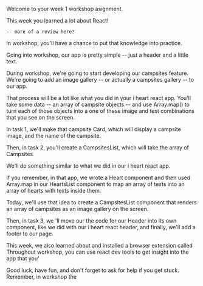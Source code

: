 Welcome to your week 1 workshop asignment.

This week you learned a lot about React!   
 
    -- more of a review here?

In workshop, you'll have a chance to put that knowledge into practice.  

Going into workshop, our app is pretty simple -- just a header and a little text. 

During workshop, we're going to start developing our campsites feature.  We're going to add an image gallery -- or actually a campsites gallery -- to our app. 

That process will be a lot like what you did in your i heart react app.  You'll take some data -- an array of campsite objects -- and use Array.map() to turn each of those objects into a one of these image and text combinations that you see on the screen.

In task 1, we'll make that campsite Card, which will display a campsite image, and the name of the campsite.

Then, in task 2, you'll create a CampsitesList, which will take the array of Campsites

We'll do something similar to what we did in our i heart react app.

If you remember, in that app, we wrote a Heart component and then used Array.map in our HeartsList component to map an array of texts into an array of hearts with texts inside them.

Today, we'll use that idea to create a CampsitesList component that renders an array of campsites as an image gallery on the screen.

Then, in task 3, we 'll move our the code for our Header into its own component, like we did with our i heart react header, and finally, we'll add a footer to our page.

This week, we also learned about and installed a browser extension called Throughout workshop, you can use react dev tools to get insight into the app that you'
 


Good luck, have fun, and don't forget to ask for help if you get stuck.  Remember, in workshop the 